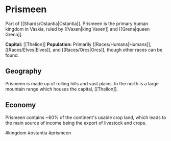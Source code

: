 # Prismeen

Part of [[Shards/Ostantia|Ostantia]]. Prismeen is the primary human kingdom in Vaskia, ruled by [[Vaxen|king Vaxen]] and [[Grena|queen Grena]].

**Capital:** [[Thelion]]
**Population:** Primarily [[Races/Humans|Humans]], [[Races/Elves|Elves]], and [[Races/Orcs|Orcs]], though other races can be found.

## Geography
Prismeen is made up of rolling hills and vast plains. In the north is a large mountain range which houses the capital, [[Thelion]].

## Economy
Prismeen contains ~60% of the continent's usable crop land, which leads to the main source of income being the export of livestock and crops.

#kingdom #ostantia #prismeen